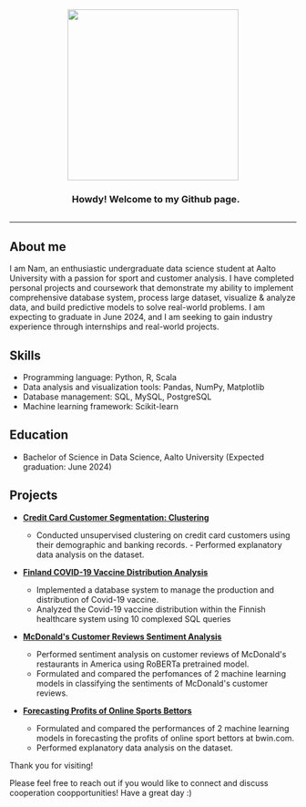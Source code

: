<div style="text-align: center;">
  <img src='https://media.giphy.com/media/3oFzlW8dht4DdvwBqg/giphy.gif' width='300px' style='display: inline-block; vertical-align: middle;'>
  <h3 style='display: inline-block; vertical-align: middle; margin-left: 10px;'> Howdy! Welcome to my Github page.</h3>
</div>

 <!-- About section -->

---
## About me

I am Nam, an enthusiastic undergraduate data science student at Aalto University with a passion for sport and customer analysis. I have completed personal projects and coursework that demonstrate my ability to implement comprehensive database system, process large dataset, visualize & analyze data, and build predictive models to solve real-world problems. I am expecting to graduate in June 2024, and I am seeking to gain industry experience through internships and real-world projects.

## Skills
- Programming language: Python, R, Scala
- Data analysis and visualization tools: Pandas, NumPy, Matplotlib
- Database management: SQL, MySQL, PostgreSQL
- Machine learning framework: Scikit-learn

## Education
- Bachelor of Science in Data Science, Aalto University (Expected graduation: June 2024)
  
## Projects
- [**Credit Card Customer Segmentation: Clustering**](https://github.com/NamBui43/Credit-Card-Customer-Segmentation-Clustering)
  - Conducted unsupervised clustering on credit card customers using their demographic and banking records.     - Performed explanatory data analysis on the dataset.

- [**Finland COVID-19 Vaccine Distribution Analysis**](https://github.com/NamBui43/Finland-Vaccine-Distribution-Analysis)
  - Implemented a database system to manage the production and distribution of Covid-19 vaccine.
  - Analyzed the Covid-19 vaccine distribution within the Finnish healthcare system using 10 complexed SQL queries
  
- [**McDonald's Customer Reviews Sentiment Analysis**](https://github.com/NamBui43/McDonald-Customer-Reviews-Sentiment-Analysis-using-RoBERTa/tree/main)
  - Performed sentiment analysis on customer reviews of McDonald's restaurants in America using RoBERTa pretrained model.
  - Formulated and compared the perfomances of 2 machine learning models in classifying the sentiments of McDonald's customer reviews. 

- [**Forecasting Profits of Online Sports Bettors**](https://github.com/NamBui43/Predicting-Profits-Of-Online-Sport-Bettors-)
  - Formulated and compared the performances of 2 machine learning models in forecasting the profits of online sport bettors at bwin.com.
  - Performed explanatory data analysis on the dataset.







Thank you for visiting! 

Please feel free to reach out if you would like to connect and discuss cooperation coopportunities! Have a great day :)

